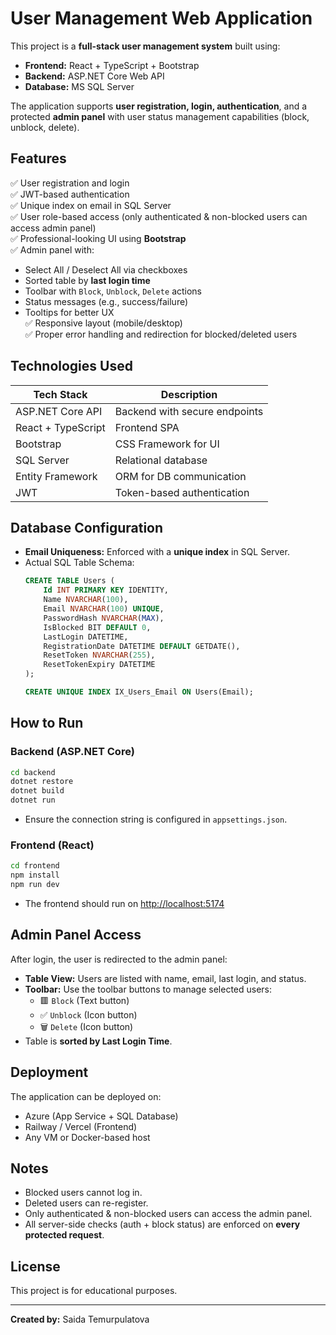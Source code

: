 # User Management Web Application

This project is a **full-stack user management system** built using:

- **Frontend:** React + TypeScript + Bootstrap
- **Backend:** ASP.NET Core Web API
- **Database:** MS SQL Server

The application supports **user registration, login, authentication**, and a protected **admin panel** with user status management capabilities (block, unblock, delete).

## Features

✅ User registration and login  
✅ JWT-based authentication  
✅ Unique index on email in SQL Server  
✅ User role-based access (only authenticated & non-blocked users can access admin panel)  
✅ Professional-looking UI using **Bootstrap**  
✅ Admin panel with:
- Select All / Deselect All via checkboxes
- Sorted table by **last login time**
- Toolbar with `Block`, `Unblock`, `Delete` actions
- Status messages (e.g., success/failure)
- Tooltips for better UX  
✅ Responsive layout (mobile/desktop)  
✅ Proper error handling and redirection for blocked/deleted users

## Technologies Used

| Tech Stack         | Description                             |
|--------------------|-----------------------------------------|
| ASP.NET Core API   | Backend with secure endpoints           |
| React + TypeScript | Frontend SPA                            |
| Bootstrap          | CSS Framework for UI                    |
| SQL Server         | Relational database                     |
| Entity Framework   | ORM for DB communication                |
| JWT                | Token-based authentication              |

## Database Configuration

- **Email Uniqueness:** Enforced with a **unique index** in SQL Server.
- Actual SQL Table Schema:
  ```sql
  CREATE TABLE Users (
      Id INT PRIMARY KEY IDENTITY,
      Name NVARCHAR(100),
      Email NVARCHAR(100) UNIQUE,
      PasswordHash NVARCHAR(MAX),
      IsBlocked BIT DEFAULT 0,
      LastLogin DATETIME,
      RegistrationDate DATETIME DEFAULT GETDATE(),
      ResetToken NVARCHAR(255),
      ResetTokenExpiry DATETIME
  );

  CREATE UNIQUE INDEX IX_Users_Email ON Users(Email);
  ```

## How to Run

### Backend (ASP.NET Core)

```bash
cd backend
dotnet restore
dotnet build
dotnet run
```

- Ensure the connection string is configured in `appsettings.json`.

### Frontend (React)

```bash
cd frontend
npm install
npm run dev
```

- The frontend should run on [http://localhost:5174](http://localhost:5174)

## Admin Panel Access

After login, the user is redirected to the admin panel:

- **Table View:** Users are listed with name, email, last login, and status.
- **Toolbar:** Use the toolbar buttons to manage selected users:
  - 🟥 `Block` (Text button)
  - ✅ `Unblock` (Icon button)
  - 🗑 `Delete` (Icon button)
- Table is **sorted by Last Login Time**.

## Deployment

The application can be deployed on:
- Azure (App Service + SQL Database)
- Railway / Vercel (Frontend)
- Any VM or Docker-based host

## Notes

- Blocked users cannot log in.
- Deleted users can re-register.
- Only authenticated & non-blocked users can access the admin panel.
- All server-side checks (auth + block status) are enforced on **every protected request**.

## License

This project is for educational purposes.

---

**Created by:** Saida Temurpulatova